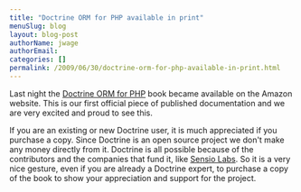 ```yaml
---
title: "Doctrine ORM for PHP available in print"
menuSlug: blog
layout: blog-post
authorName: jwage
authorEmail:
categories: []
permalink: /2009/06/30/doctrine-orm-for-php-available-in-print.html
---
```

Last night the [Doctrine ORM for
PHP](http://www.amazon.com/Doctrine-ORM-PHP-Jonathan-Wage/dp/2918390038/ref=sr_1_1?ie=UTF8&s=books&qid=1246303098&sr=8-1)
book became available on the Amazon website. This is our first official
piece of published documentation and we are very excited and proud to
see this.

If you are an existing or new Doctrine user, it is much appreciated if
you purchase a copy. Since Doctrine is an open source project we don't
make any money directly from it. Doctrine is all possible because of the
contributors and the companies that fund it, like [Sensio
Labs](http://www.sensiolabs.com). So it is a very nice gesture, even if
you are already a Doctrine expert, to purchase a copy of the book to
show your appreciation and support for the project.
